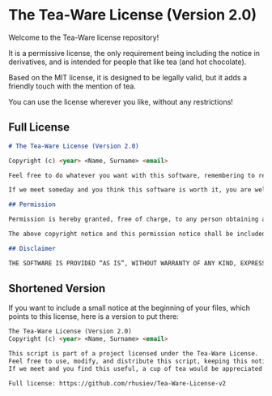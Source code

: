 # The Tea-Ware License (Version 2.0)

Welcome to the Tea-Ware license repository!

It is a permissive license, the only requirement being including the notice in derivatives, and is intended for people that like tea (and hot chocolate).

Based on the MIT license, it is designed to be legally valid, but it adds a friendly touch with the mention of tea.

You can use the license wherever you like, without any restrictions!

## Full License

```md
# The Tea-Ware License (Version 2.0)

Copyright (c) <year> <Name, Surname> <email>

Feel free to do whatever you want with this software, remembering to respect the terms of this license!

If we meet someday and you think this software is worth it, you are welcome (but not legally obligated) to offer a cup of tea (or hot chocolate, if you prefer) in return!

## Permission

Permission is hereby granted, free of charge, to any person obtaining a copy of this software and associated documentation files (the “Software”), to deal in the Software without restriction, including without limitation the rights to use, copy, modify, merge, publish, distribute, sublicense, and/or sell copies of the Software, and to permit persons to whom the Software is furnished to do so, subject to the following conditions:

The above copyright notice and this permission notice shall be included in all copies or substantial portions of the Software.

## Disclaimer

THE SOFTWARE IS PROVIDED “AS IS”, WITHOUT WARRANTY OF ANY KIND, EXPRESS OR IMPLIED, INCLUDING BUT NOT LIMITED TO THE WARRANTIES OF MERCHANTABILITY, FITNESS FOR A PARTICULAR PURPOSE AND NONINFRINGEMENT. IN NO EVENT SHALL THE AUTHORS OR COPYRIGHT HOLDERS BE LIABLE FOR ANY CLAIM, DAMAGES OR OTHER LIABILITY, WHETHER IN AN ACTION OF CONTRACT, TORT OR OTHERWISE, ARISING FROM, OUT OF OR IN CONNECTION WITH THE SOFTWARE OR THE USE OR OTHER DEALINGS IN THE SOFTWARE.
```

## Shortened Version

If you want to include a small notice at the beginning of your files, which points to this license, here is a version to put there:

```md
The Tea-Ware License (Version 2.0)
Copyright (c) <year> <Name, Surname> <email>

This script is part of a project licensed under the Tea-Ware License.
Feel free to use, modify, and distribute this script, keeping this notice intact.
If we meet and you find this useful, a cup of tea would be appreciated!

Full license: https://github.com/rhusiev/Tea-Ware-License-v2
```
